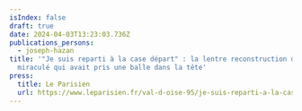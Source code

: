```yaml
---
isIndex: false
draft: true
date: 2024-04-03T13:23:03.736Z
publications_persons:
  - joseph-hazan
title: '"Je suis reparti à la case départ" : la lentre reconstruction du
  miraculé qui avait pris une balle dans la tête'
press:
  title: Le Parisien
  url: https://www.leparisien.fr/val-d-oise-95/je-suis-reparti-a-la-case-depart-la-lente-reconstruction-du-miracule-qui-avait-pris-une-balle-dans-la-tete-03-04-2024-OFVEC5SM2ZH37IJI4G6Z2IYIXI.php
---
```

